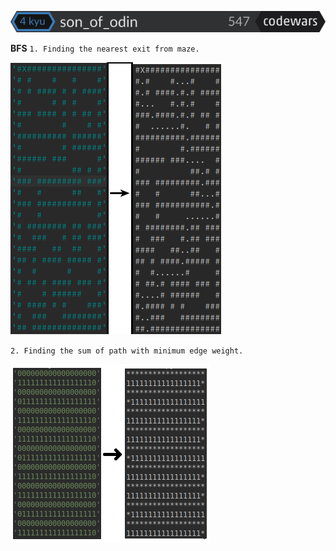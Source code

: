 ![](https://github.com/TTomasik/python_practice/blob/master/images/small.svg)

**BFS**
`1. Finding the nearest exit from maze.`

![](https://github.com/TTomasik/python_practice/blob/master/images/maze.png)

`2. Finding the sum of path with minimum edge weight.`

![](https://github.com/TTomasik/python_practice/blob/master/images/alpinist.png)
